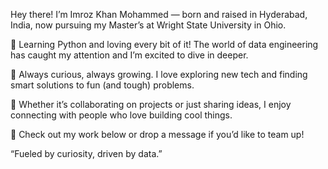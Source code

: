 Hey there! I’m Imroz Khan Mohammed — born and raised in Hyderabad, India, now pursuing my Master’s at Wright State University in Ohio.

🐍 Learning Python and loving every bit of it! The world of data engineering has caught my attention and I’m excited to dive in deeper.

🌱 Always curious, always growing. I love exploring new tech and finding smart solutions to fun (and tough) problems.

🤝 Whether it’s collaborating on projects or just sharing ideas, I enjoy connecting with people who love building cool things.

🚀 Check out my work below or drop a message if you’d like to team up!

“Fueled by curiosity, driven by data.”
